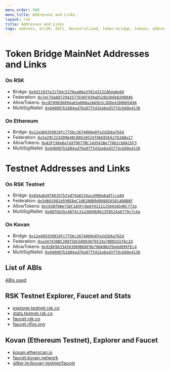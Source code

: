 ```yaml
---
menu_order: 500
menu_title: Addresses and Links
layout: rsk
title: Addresses and Links
tags: address, erc20, defi, decentralized, token-bridge, tokens, addresses, bridge, multisig, federation, quick-start, guides, tutorial, testnet, faucet, networks, dapps, tools, rsk, ethereum, smart-contracts, install, get-started, how-to, mainnet, sidechain, contracts
---
```


# Token Bridge MainNet Addresses and Links

### On RSK

  - Bridge: [`0x9d11937e2179dc5270aa86a3f8143232d6da0e69`](https://explorer.rsk.co/address/0x9d11937e2179dc5270aa86a3f8143232d6da0e69)
  - Federation: [`0x7eCfda6072942577D36F939aD528b366b020004b`](https://explorer.rsk.co/address/0x7ecfda6072942577d36f939ad528b366b020004b)
  - AllowTokens: [`0xcB789036894a83a008a2AA5b3c2DDe41D0605A9A`](https://explorer.rsk.co/address/0xcb789036894a83a008a2aa5b3c2dde41d0605a9a)
  - MultiSigWallet: [`0x040007b1804ad78a97f541bebed377dcb60e4138`](https://blockscout.com/rsk/mainnet/address/0x040007b1804aD78A97f541bEBED377dcb60E4138)

### On Ethereum

  - Bridge: [`0x12ed69359919fc775bc2674860e8fe2d2b6a7b5d`](https://etherscan.io/address/0x12ed69359919fc775bc2674860e8fe2d2b6a7b5d)
  - Federation: [`0x5e29C223d99648C88610519f96E85E627b3ABe17`](https://etherscan.io/address/0x5e29C223d99648C88610519f96E85E627b3ABe17)
  - AllowTokens: [`0xA3FC98e0a7a979677BC14d541Be770b2cb0A15F3`](https://etherscan.io/address/0xa3fc98e0a7a979677bc14d541be770b2cb0a15f3)
  - MultiSigWallet: [`0x040007b1804ad78a97f541bebed377dcb60e4138`](https://etherscan.io/address/0x040007b1804ad78a97f541bebed377dcb60e4138)

# Testnet Addresses and Links

### On RSK Testnet

  - Bridge: [`0x684a8a976635fb7ad74a0134ace990a6a0fcce84`](https://explorer.testnet.rsk.co/address/0x684a8a976635fb7ad74a0134ace990a6a0fcce84)
  - Federation: [`0x5d663981d930E8eC108280B9d80885658148AB0F`](https://explorer.testnet.rsk.co/address/0x5d663981d930e8ec108280b9d80885658148ab0f)
  - AllowTokens: [`0xC65Bf0Ae75DC1A5Fc9e6f4215125692A548C773a`](https://explorer.testnet.rsk.co/address/0xc65bf0ae75dc1a5fc9e6f4215125692a548c773a)
  - MultiSigWallet: [`0x88f6b2bc66f4c31a3669b9b1359524abf79cfc4a`](https://explorer.testnet.rsk.co/address/0x88f6b2bc66f4c31a3669b9b1359524abf79cfc4a)


### On Kovan

  - Bridge: [`0x12ed69359919fc775bc2674860e8fe2d2b6a7b5d`](https://kovan.etherscan.io/address/0x12ed69359919fc775bc2674860e8fe2d2b6a7b5d)
  - Federation: [`0xa347438BC288f56Cb6083A79133e70DD2d1f6c2d`](https://kovan.etherscan.io/address/0xa347438BC288f56Cb6083A79133e70DD2d1f6c2d)
  - AllowTokens: [`0x92BF86334583909B60F9b798A9Dd7Debd899fEc4`](https://kovan.etherscan.io/address/0x92BF86334583909B60F9b798A9Dd7Debd899fEc4)
  - MultiSigWallet: [`0x040007b1804ad78a97f541bebed377dcb60e4138`](https://kovan.etherscan.io/address/0x040007b1804ad78a97f541bebed377dcb60e4138)

## List of ABIs

[ABIs used](https://github.com/rsksmart/tokenbridge/tree/master/bridge/abi)

## RSK Testnet Explorer, Faucet and Stats
- [explorer.testnet.rsk.co](https://explorer.testnet.rsk.co/)
- [stats.testnet.rsk.co](https://stats.testnet.rsk.co/)
- [faucet.rsk.co](https://faucet.rsk.co/)
- [faucet.rifos.org](https://faucet.rifos.org/)

## Kovan (Ethereum Testnet), Explorer and Faucet

- [kovan.etherscan.io](https://kovan.etherscan.io/)
- [faucet.kovan.network](https://faucet.kovan.network/)
- [gitter.im/kovan-testnet/faucet](https://gitter.im/kovan-testnet/faucet)
